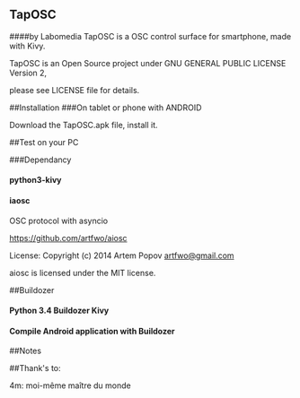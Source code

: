 ## TapOSC
####by Labomedia
TapOSC is a OSC control surface for smartphone, made with Kivy.

TapOSC is an Open Source project under GNU GENERAL PUBLIC LICENSE Version 2,

please see LICENSE file for details.

##Installation
###On tablet or phone with ANDROID

Download the TapOSC.apk file, install it.


##Test on your PC

###Dependancy

#### python3-kivy


#### iaosc
OSC protocol with asyncio

https://github.com/artfwo/aiosc

License: Copyright (c) 2014 Artem Popov <artfwo@gmail.com>

aiosc is licensed under the MIT license.

##Buildozer
#### Python 3.4 Buildozer Kivy

#### Compile Android application with Buildozer

##Notes



##Thank's to:

4m:  moi-même maître du monde
